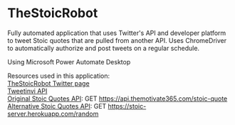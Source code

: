 # TheStoicRobot
Fully automated application that uses Twitter's API and developer platform to tweet Stoic quotes that are pulled from another API. Uses ChromeDriver to automatically authorize and post tweets on a regular schedule.

Using Microsoft Power Automate Desktop<br>

Resources used in this application:<br>
[TheStoicRobot Twitter page](https://twitter.com/thestoicrobot)<br>
[Tweetinvi API](https://github.com/linvi/tweetinvi)<br>
[Original Stoic Quotes API](https://github.com/tlcheah2/stoic-quote-lambda-public-api): GET https://api.themotivate365.com/stoic-quote<br>
[Alternative Stoic Quotes API](https://stoic-wisdom.com/): GET https://stoic-server.herokuapp.com/random<br>
